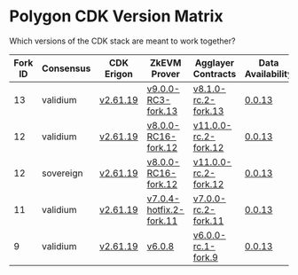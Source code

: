 # Polygon CDK Version Matrix

Which versions of the CDK stack are meant to work together?

Fork ID|Consensus|CDK Erigon|ZkEVM Prover|Agglayer Contracts|Data Availability|Bridge
---|---|---|---|---|---|---
13|validium|[v2.61.19](https://github.com/0xPolygonHermez/cdk-erigon/releases/tag/v2.61.19)|[v9.0.0-RC3-fork.13](https://github.com/0xPolygonHermez/zkevm-prover/releases/tag/v9.0.0-RC3)|[v8.1.0-rc.2-fork.13](https://github.com/agglayer/agglayer-contracts/releases/tag/v8.1.0-rc.2-fork.13)|[0.0.13](https://github.com/0xPolygon/cdk-data-availability/releases/tag/v0.0.13)|[v0.6.2-RC2](https://github.com/0xPolygonHermez/zkevm-bridge-service/releases/tag/v0.6.2-RC2)
12|validium|[v2.61.19](https://github.com/0xPolygonHermez/cdk-erigon/releases/tag/v2.61.19)|[v8.0.0-RC16-fork.12](https://github.com/0xPolygonHermez/zkevm-prover/releases/tag/v8.0.0-RC16)|[v11.0.0-rc.2-fork.12](https://github.com/agglayer/agglayer-contracts/releases/tag/v11.0.0-rc.2-fork.12)|[0.0.13](https://github.com/0xPolygon/cdk-data-availability/releases/tag/v0.0.13)|[v0.6.2-RC2](https://github.com/0xPolygonHermez/zkevm-bridge-service/releases/tag/v0.6.2-RC2)
12|sovereign|[v2.61.19](https://github.com/0xPolygonHermez/cdk-erigon/releases/tag/v2.61.19)|[v8.0.0-RC16-fork.12](https://github.com/0xPolygonHermez/zkevm-prover/releases/tag/v8.0.0-RC16)|[v11.0.0-rc.2-fork.12](https://github.com/agglayer/agglayer-contracts/releases/tag/v11.0.0-rc.2-fork.12)|[0.0.13](https://github.com/0xPolygon/cdk-data-availability/releases/tag/v0.0.13)|[v0.6.2-RC2](https://github.com/0xPolygonHermez/zkevm-bridge-service/releases/tag/v0.6.2-RC2)
11|validium|[v2.61.19](https://github.com/0xPolygonHermez/cdk-erigon/releases/tag/v2.61.19)|[v7.0.4-hotfix.2-fork.11](https://github.com/0xPolygonHermez/zkevm-prover/releases/tag/v7.0.4-hotfix.2)|[v7.0.0-rc.2-fork.11](https://github.com/agglayer/agglayer-contracts/releases/tag/v7.0.0-rc.2-fork.11)|[0.0.13](https://github.com/0xPolygon/cdk-data-availability/releases/tag/v0.0.13)|[v0.6.2-RC2](https://github.com/0xPolygonHermez/zkevm-bridge-service/releases/tag/v0.6.2-RC2)
9|validium|[v2.61.19](https://github.com/0xPolygonHermez/cdk-erigon/releases/tag/v2.61.19)|[v6.0.8](https://github.com/0xPolygonHermez/zkevm-prover/releases/tag/v6.0.8)|[v6.0.0-rc.1-fork.9](https://github.com/agglayer/agglayer-contracts/releases/tag/v6.0.0-rc.1-fork.9)|[0.0.13](https://github.com/0xPolygon/cdk-data-availability/releases/tag/v0.0.13)|[v0.6.2-RC2](https://github.com/0xPolygonHermez/zkevm-bridge-service/releases/tag/v0.6.2-RC2)
